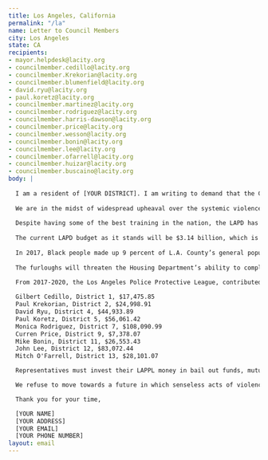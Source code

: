 ```yaml
---
title: Los Angeles, California
permalink: "/la"
name: Letter to Council Members
city: Los Angeles
state: CA
recipients:
- mayor.helpdesk@lacity.org
- councilmember.cedillo@lacity.org
- councilmember.Krekorian@lacity.org
- councilmember.blumenfield@lacity.org
- david.ryu@lacity.org
- paul.koretz@lacity.org
- councilmember.martinez@lacity.org
- councilmember.rodriguez@lacity.org
- councilmember.harris-dawson@lacity.org
- councilmember.price@lacity.org
- councilmember.wesson@lacity.org
- councilmember.bonin@lacity.org
- councilmember.lee@lacity.org
- councilmember.ofarrell@lacity.org
- councilmember.huizar@lacity.org
- councilmember.buscaino@lacity.org
body: |
  
  I am a resident of [YOUR DISTRICT]. I am writing to demand that the City Council adopt a People’s Budget that prioritizes community wellbeing and redirects funding away from the police. 
  
  We are in the midst of widespread upheaval over the systemic violence of policing, embodied by the LAPD’s well documented history of murdering Black people. 
  
  Despite having some of the best training in the nation, the LAPD has continued to display a history of being unable to deal with peaceful protestors. The violence of LAPD against largely peaceful protestors in beginning of June alone necessitates investigation: https://www.latimes.com/opinion/story/2020-06-09/excessive-lapd-protest-response. We will no longer accept empty gestures and suggestions of “reform.” This includes Mayor Garcetti's paltry 5% proposed cut with no clarity as to where these funds will be redirected, if at all. We are demanding that our voices be heard now, and that real change be made to the way this city allocates its resources. 
  
  The current LAPD budget as it stands will be $3.14 billion, which is more than three times the budgets of housing, streets, and transportation, combined. We are in the midst of a pandemic with severe economic consequences. Over 50% of Angelenos are unemployed, and we can expect 42% lasting unemployment. Over 50% of those in this city are renters. When people are unemployed, they cannot pay rent. Prior to the pandemic, 60k people were unhoused; the evictions and economic insecurity caused by COVID-19 will bring that number even higher.
  
  In 2017, Black people made up 9 percent of L.A. County’s general population but 40 percent of its homeless population. While Mayor Garcetti recognizes disproportionate impact of homelessness on Black people, he also slashed general fund spending for the Housing + Community Investment Department, which oversees the Proposition HHH program, by $1.2 million. The housing agency helps tenants facing eviction (it has reported receiving 500 calls every day during the pandemic), oversees a grocery-card program, and is putting together a $100 million fund that will help Angelenos pay their rent. Despite the critical services it delivers amid a public health crisis, its staffers are among the 16,000 civilian employees who will be furloughed, while LAPD officers with college degrees will receive $41 million in bonuses. 
  
  The furloughs will threaten the Housing Department’s ability to complete the 1,025 apartments slated to open by this time next year as a part of the $1.2 billion plan to build 10,000 apartments for homeless residents over the course of a decade. Each of those apartments costs the city $133,717 on average to construct, and with the discretionary police budget of $1.86 billion, the city could instead help fund the construction of 14,000 additional long-term housing units for homeless Angelenos. 
  
  From 2017-2020, the Los Angeles Police Protective League, contributed $396,666.12 to elect the following city council representatives:

  Gilbert Cedillo, District 1, $17,475.85 
  Paul Krekorian, District 2, $24,998.91
  David Ryu, District 4, $44,933.89
  Paul Koretz, District 5, $56,061.42
  Monica Rodriguez, District 7, $108,090.99
  Curren Price, District 9, $7,378.07
  Mike Bonin, District 11, $26,553.43
  John Lee, District 12, $83,072.44
  Mitch O'Farrell, District 13, $28,101.07

  Representatives must invest their LAPPL money in bail out funds, mutual aid, and organizations that benefit the black community in this pivotal time of tragedy and change. As a representative, it is your utmost duty to take a stand with your fellow community members, and make a pledge to not only reject any subsequent donations from the LAPPL, but to defund LAPD altogether. 

  We refuse to move towards a future in which senseless acts of violence at the hands of our police force go unheard, and we hope you honor George Floyd’s legacy to seek justice alongside us. City Council has avoided voting or revising Mayor Garcetti's draconian budget proposal, the document is back in your hands. It is your duty to represent your constituents. I am urging you to completely revise the LA budget for 2020-2021 fiscal year, and to fund #CareNotCops.  

  Thank you for your time,

  [YOUR NAME]
  [YOUR ADDRESS]
  [YOUR EMAIL]
  [YOUR PHONE NUMBER]
layout: email
---
```


